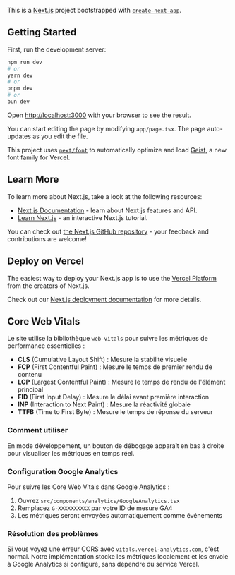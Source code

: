 This is a [Next.js](https://nextjs.org) project bootstrapped with [`create-next-app`](https://nextjs.org/docs/app/api-reference/cli/create-next-app).

## Getting Started

First, run the development server:

```bash
npm run dev
# or
yarn dev
# or
pnpm dev
# or
bun dev
```

Open [http://localhost:3000](http://localhost:3000) with your browser to see the result.

You can start editing the page by modifying `app/page.tsx`. The page auto-updates as you edit the file.

This project uses [`next/font`](https://nextjs.org/docs/app/building-your-application/optimizing/fonts) to automatically optimize and load [Geist](https://vercel.com/font), a new font family for Vercel.

## Learn More

To learn more about Next.js, take a look at the following resources:

- [Next.js Documentation](https://nextjs.org/docs) - learn about Next.js features and API.
- [Learn Next.js](https://nextjs.org/learn) - an interactive Next.js tutorial.

You can check out [the Next.js GitHub repository](https://github.com/vercel/next.js) - your feedback and contributions are welcome!

## Deploy on Vercel

The easiest way to deploy your Next.js app is to use the [Vercel Platform](https://vercel.com/new?utm_medium=default-template&filter=next.js&utm_source=create-next-app&utm_campaign=create-next-app-readme) from the creators of Next.js.

Check out our [Next.js deployment documentation](https://nextjs.org/docs/app/building-your-application/deploying) for more details.

## Core Web Vitals

Le site utilise la bibliothèque `web-vitals` pour suivre les métriques de performance essentielles :

- **CLS** (Cumulative Layout Shift) : Mesure la stabilité visuelle
- **FCP** (First Contentful Paint) : Mesure le temps de premier rendu de contenu
- **LCP** (Largest Contentful Paint) : Mesure le temps de rendu de l'élément principal
- **FID** (First Input Delay) : Mesure le délai avant première interaction
- **INP** (Interaction to Next Paint) : Mesure la réactivité globale
- **TTFB** (Time to First Byte) : Mesure le temps de réponse du serveur

### Comment utiliser

En mode développement, un bouton de débogage apparaît en bas à droite pour visualiser les métriques en temps réel.

### Configuration Google Analytics

Pour suivre les Core Web Vitals dans Google Analytics :

1. Ouvrez `src/components/analytics/GoogleAnalytics.tsx`
2. Remplacez `G-XXXXXXXXXX` par votre ID de mesure GA4 
3. Les métriques seront envoyées automatiquement comme événements

### Résolution des problèmes

Si vous voyez une erreur CORS avec `vitals.vercel-analytics.com`, c'est normal. Notre implémentation stocke
les métriques localement et les envoie à Google Analytics si configuré, sans dépendre du service Vercel.
